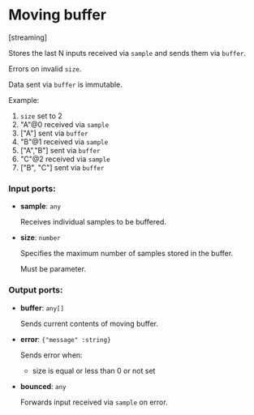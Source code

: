 # Moving buffer

[streaming]

Stores the last N inputs received via `sample` and sends them via `buffer`.

Errors on invalid `size`.

Data sent via `buffer` is immutable.

Example:
1. `size` set to 2
2. "A"@0 received via `sample`
3. ["A"] sent via `buffer`
4. "B"@1 received via `sample`
5. ["A","B"] sent via `buffer`
6. "C"@2 received via `sample`
7. ["B", "C"] sent via `buffer`

### Input ports:

* __sample__: `any`

    Receives individual samples to be buffered.


* __size__: `number`

    Specifies the maximum number of samples stored in the buffer.
    
    Must be parameter.

### Output ports:

* __buffer__: `any[]`

    Sends current contents of moving buffer.


* __error__: `{"message" :string}`

    Sends error when:
    * size is equal or less than 0 or not set


* __bounced__: `any`

    Forwards input received via `sample` on error.

